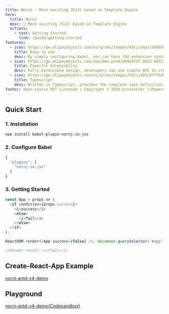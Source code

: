 ```yaml
---
title: NornJ - More exciting JS(X) based on Template Engine
hero:
  title: NornJ
  desc: 🌠 More exciting JS(X) based on Template Engine
  actions:
    - text: Getting Started
      link: /guide/getting-started
features:
  - icon: https://gw.alipayobjects.com/os/q/cms/images/k9ziitmp/13668549-b393-42a2-97c3-a6365ba87ac2_w96_h96.png
    title: Easy to use
    desc: By simply configuring Babel, you can have JSX extension syntax such as if, for, switch, and support complete IDE code intelligence.
  - icon: https://gw.alipayobjects.com/zos/bmw-prod/d60657df-0822-4631-9d7c-e7a869c2f21c/k79dmz3q_w126_h126.png
    title: Powerful Extensiblity
    desc: Fully Extensible design, developers can use simple API to create richer component reuse ideas for React JSX.
  - icon: https://gw.alipayobjects.com/os/q/cms/images/k9zij2bh/67f75d56-0d62-47d6-a8a5-dbd0cb79a401_w96_h96.png
    title: Typescript
    desc: Written in Typescript, provides the complete type definition files.
footer: Open-source MIT Licensed | Copyright © 2016-present<br />Powered by [Joe_Sky](https://github.com/joe-sky)
---
```


## Quick Start

### 1. Installation

```bash
npm install babel-plugin-nornj-in-jsx
```

### 2. Configure Babel

```js
{
  "plugins": [
    "nornj-in-jsx"
  ]
}
```

### 3. Getting Started

```js
const App = props => (
  <if condition={props.success}>
    <i>success</i>
    <else>
      <i>fail</i>
    </else>
  </if>
);

ReactDOM.render(<App success={false} />, document.querySelector('#app'));

//Render result：<i>fail</i>
```

## Create-React-App Example

[nornj-antd-v4-demo](https://github.com/joe-sky/nornj-antd-v4-demo)

## Playground

[nornj-antd-v4-demo(Codesandbox)](https://codesandbox.io/s/nostalgic-driscoll-t8kty)
